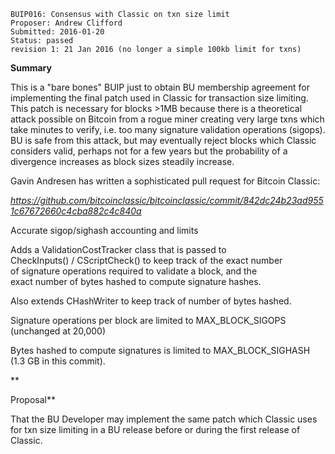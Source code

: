     BUIP016: Consensus with Classic on txn size limit
    Proposer: Andrew Clifford
    Submitted: 2016-01-20
    Status: passed
    revision 1: 21 Jan 2016 (no longer a simple 100kb limit for txns)

**Summary**  
  
This is a "bare bones" BUIP just to obtain BU membership agreement for
implementing the final patch used in Classic for transaction size
limiting. This patch is necessary for blocks &gt;1MB because there is a
theoretical attack possible on Bitcoin from a rogue miner creating very
large txns which take minutes to verify, i.e. too many signature
validation operations (sigops). BU is safe from this attack, but may
eventually reject blocks which Classic considers valid, perhaps not for
a few years but the probability of a divergence increases as block sizes
steadily increase.  
  
Gavin Andresen has written a sophisticated pull request for Bitcoin
Classic:  
  
[*<https://github.com/bitcoinclassic/bitcoinclassic/commit/842dc24b23ad9551c67672660c4cba882c4c840a>*](https://github.com/bitcoinclassic/bitcoinclassic/commit/842dc24b23ad9551c67672660c4cba882c4c840a)

Accurate sigop/sighash accounting and limits  
  
Adds a ValidationCostTracker class that is passed to  
CheckInputs() / CScriptCheck() to keep track of the exact number  
of signature operations required to validate a block, and the  
exact number of bytes hashed to compute signature hashes.  
  
Also extends CHashWriter to keep track of number of bytes hashed.  
  
Signature operations per block are limited to MAX\_BLOCK\_SIGOPS  
(unchanged at 20,000)  
  
Bytes hashed to compute signatures is limited to MAX\_BLOCK\_SIGHASH  
(1.3 GB in this commit).

**  
  
Proposal**  
  
That the BU Developer may implement the same patch which Classic uses
for txn size limiting in a BU release before or during the first release
of Classic.
